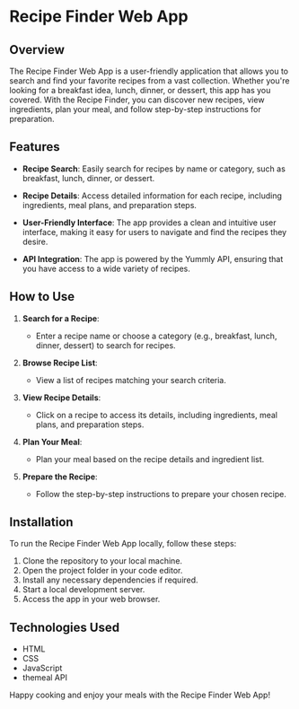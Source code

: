 # Recipe Finder Web App

## Overview

The Recipe Finder Web App is a user-friendly application that allows you to search and find your favorite recipes from a vast collection. Whether you're looking for a breakfast idea, lunch, dinner, or dessert, this app has you covered. With the Recipe Finder, you can discover new recipes, view ingredients, plan your meal, and follow step-by-step instructions for preparation.

## Features

- **Recipe Search**: Easily search for recipes by name or category, such as breakfast, lunch, dinner, or dessert.

- **Recipe Details**: Access detailed information for each recipe, including ingredients, meal plans, and preparation steps.

- **User-Friendly Interface**: The app provides a clean and intuitive user interface, making it easy for users to navigate and find the recipes they desire.

- **API Integration**: The app is powered by the Yummly API, ensuring that you have access to a wide variety of recipes.

## How to Use

1. **Search for a Recipe**:
   - Enter a recipe name or choose a category (e.g., breakfast, lunch, dinner, dessert) to search for recipes.

2. **Browse Recipe List**:
   - View a list of recipes matching your search criteria.

3. **View Recipe Details**:
   - Click on a recipe to access its details, including ingredients, meal plans, and preparation steps.

4. **Plan Your Meal**:
   - Plan your meal based on the recipe details and ingredient list.

5. **Prepare the Recipe**:
   - Follow the step-by-step instructions to prepare your chosen recipe.

## Installation

To run the Recipe Finder Web App locally, follow these steps:

1. Clone the repository to your local machine.
2. Open the project folder in your code editor.
3. Install any necessary dependencies if required.
4. Start a local development server.
5. Access the app in your web browser.

## Technologies Used

- HTML
- CSS
- JavaScript
- themeal API



Happy cooking and enjoy your meals with the Recipe Finder Web App!
